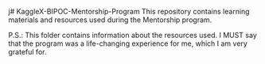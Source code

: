 j# KaggleX-BIPOC-Mentorship-Program
This repository contains learning materials and resources used during the Mentorship program.


P.S.: This folder contains information about the resources used. I MUST say that the program was a life-changing experience for me, which I am very grateful for.
